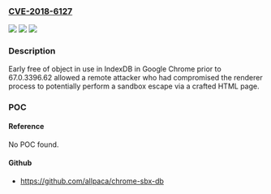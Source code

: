 ### [CVE-2018-6127](https://cve.mitre.org/cgi-bin/cvename.cgi?name=CVE-2018-6127)
![](https://img.shields.io/static/v1?label=Product&message=Chrome&color=blue)
![](https://img.shields.io/static/v1?label=Version&message=%3C%2067.0.3396.62%20&color=brighgreen)
![](https://img.shields.io/static/v1?label=Vulnerability&message=Use%20after%20free&color=brighgreen)

### Description

Early free of object in use in IndexDB in Google Chrome prior to 67.0.3396.62 allowed a remote attacker who had compromised the renderer process to potentially perform a sandbox escape via a crafted HTML page.

### POC

#### Reference
No POC found.

#### Github
- https://github.com/allpaca/chrome-sbx-db

